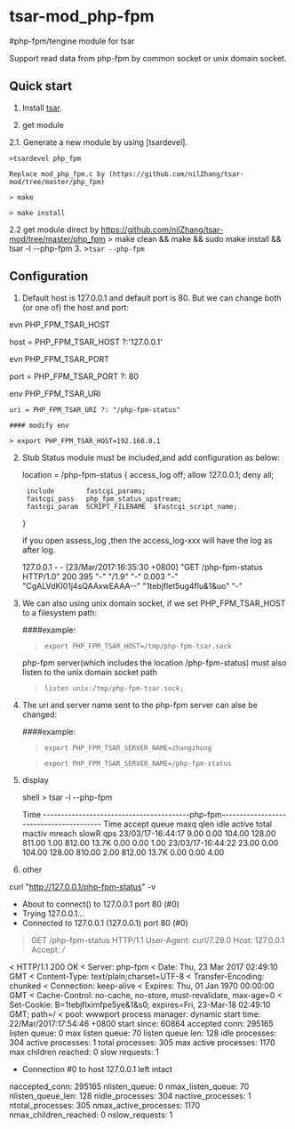 
tsar-mod_php-fpm
==============

#php-fpm/tengine module for tsar

Support read data from php-fpm by common socket or unix domain socket.


Quick start
-----------
1. Install [tsar](http://code.taobao.org/p/tsar/src/).

2. get module

2.1. Generate a new module by using [tsardevel].

    >tsardevel php_fpm

    Replace mod_php_fpm.c by (https://github.com/nilZhang/tsar-mod/tree/master/php_fpm)

    > make

    > make install

2.2 get module direct by https://github.com/nilZhang/tsar-mod/tree/master/php_fpm
     > make clean && make && sudo make install && tsar -l --php-fpm
3. >`tsar --php-fpm`

Configuration
-------------
1. Default host is 127.0.0.1 and default port is 80. But we can change both (or one of) the host and port:

evn PHP_FPM_TSAR_HOST

   host = PHP_FPM_TSAR_HOST ?:'127.0.0.1'

evn PHP_FPM_TSAR_PORT
   
   port = PHP_FPM_TSAR_PORT ?: 80

env PHP_FPM_TSAR_URI

    uri = PHP_FPM_TSAR_URI ?: "/php-fpm-status"

    #### modify env 

	> export PHP_FPM_TSAR_HOST=192.168.0.1

 
2. Stub Status module must be included,and add configuration as below:

    
    location = /php-fpm-status {
        access_log off;
        allow 127.0.0.1;
        deny all;

        include        fastcgi_params;
        fastcgi_pass   php_fpm_status_upstream;
        fastcgi_param  SCRIPT_FILENAME  $fastcgi_script_name;
    }

    if you open assess_log ,then the access_log-xxx will have the log as after log.

     127.0.0.1 - - [23/Mar/2017:16:35:30 +0800] "GET /php-fpm-status HTTP/1.0" 200 395 "-" "/1.9" "-" 0.003 "-" "CgALVdKI01j4sQAAxwEAAA--" "1tebjflet5ug4flu&1&uo" "-"

3. We can also using unix domain socket, if we set PHP_FPM_TSAR_HOST to a filesystem path:

    ####example: 
    >`export PHP_FPM_TSAR_HOST=/tmp/php-fpm-tsar.sock`

    php-fpm server(which includes the location /php-fpm-status) must also listen to the unix domain socket path
   
    >`listen unix:/tmp/php-fpm-tsar.sock;`

4. The uri and server name sent to the php-fpm server can alse be changed:

    ####example: 
    >`export PHP_FPM_TSAR_SERVER_NAME=zhangzhong`

    >`export PHP_FPM_TSAR_SERVER_NAME=/php-fpm-status`



5. display 

	shell >  tsar -l --php-fpm


	Time              -----------------------------------------php-fpm----------------------------------------
	Time              accept   queue    maxq    qlen    idle  active   total  mactiv  mreach   slowR     qps
	23/03/17-16:44:17   9.00    0.00  104.00  128.00  811.00    1.00  812.00   13.7K    0.00    0.00    1.00
	23/03/17-16:44:22  23.00    0.00  104.00  128.00  810.00    2.00  812.00   13.7K    0.00    0.00    4.00




6. other


curl  "http://127.0.0.1/php-fpm-status" -v


* About to connect() to 127.0.0.1 port 80 (#0)
*   Trying 127.0.0.1...
* Connected to 127.0.0.1 (127.0.0.1) port 80 (#0)
> GET /php-fpm-status HTTP/1.1
> User-Agent: curl/7.29.0
> Host: 127.0.0.1
> Accept: */*
>
< HTTP/1.1 200 OK
< Server: php-fpm
< Date: Thu, 23 Mar 2017 02:49:10 GMT
< Content-Type: text/plain;charset=UTF-8
< Transfer-Encoding: chunked
< Connection: keep-alive
< Expires: Thu, 01 Jan 1970 00:00:00 GMT
< Cache-Control: no-cache, no-store, must-revalidate, max-age=0
< Set-Cookie: B=1tebjflximfpe5ye&1&s0; expires=Fri, 23-Mar-18 02:49:10 GMT; path=/
<
pool:                 wwwport
process manager:      dynamic
start time:           22/Mar/2017:17:54:46 +0800
start since:          60864
accepted conn:        295165
listen queue:         0
max listen queue:     70
listen queue len:     128
idle processes:       304
active processes:     1
total processes:      305
max active processes: 1170
max children reached: 0
slow requests:        1
* Connection #0 to host 127.0.0.1 left intact



naccepted_conn:        295165
nlisten_queue:         0
nmax_listen_queue:     70
nlisten_queue_len:     128
nidle_processes:       304
nactive_processes:     1
ntotal_processes:      305
nmax_active_processes: 1170
nmax_children_reached: 0
nslow_requests:        1